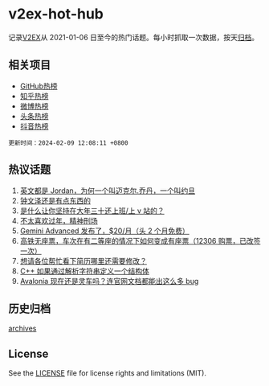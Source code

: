 # v2ex-hot-hub

 记录[V2EX](https://www.v2ex.com/)从 2021-01-06 日至今的热门话题。每小时抓取一次数据，按天[归档](archives)。
 
 ## 相关项目

- [GitHub热榜](https://github.com/lonnyzhang423/github-hot-hub)
- [知乎热榜](https://github.com/lonnyzhang423/zhihu-hot-hub)
- [微博热榜](https://github.com/lonnyzhang423/weibo-hot-hub)
- [头条热榜](https://github.com/lonnyzhang423/toutiao-hot-hub)
- [抖音热榜](https://github.com/lonnyzhang423/douyin-hot-hub)


 `更新时间：2024-02-09 12:08:11 +0800`

## 热议话题

1. [英文都是 Jordan，为何一个叫迈克尔.乔丹，一个叫约旦](https://www.v2ex.com/t/1015045)
1. [钟文泽还是有点东西的](https://www.v2ex.com/t/1015087)
1. [是什么让你坚持在大年三十还上班/上 v 站的？](https://www.v2ex.com/t/1015124)
1. [不太喜欢过年，精神刑场](https://www.v2ex.com/t/1015023)
1. [Gemini Advanced 发布了，$20/月（头 2 个月免费）](https://www.v2ex.com/t/1015075)
1. [高铁无座票，车次在有二等座的情况下如何变成有座票（12306 购票，已改签一次）](https://www.v2ex.com/t/1015056)
1. [想请各位帮忙看下简历哪里还需要修改？](https://www.v2ex.com/t/1015066)
1. [C++ 如果通过解析字符串定义一个结构体](https://www.v2ex.com/t/1015079)
1. [Avalonia 现在还是灵车吗？连官网文档都能出这么多 bug](https://www.v2ex.com/t/1015029)

## 历史归档

[archives](archives)

## License

See the [LICENSE](LICENSE) file for license rights and limitations (MIT).
